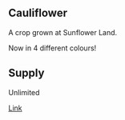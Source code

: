 ## Cauliflower

A crop grown at Sunflower Land.

Now in 4 different colours!

## Supply

Unlimited

[Link](https://docs.sunflower-land.com/crafting-guide)
